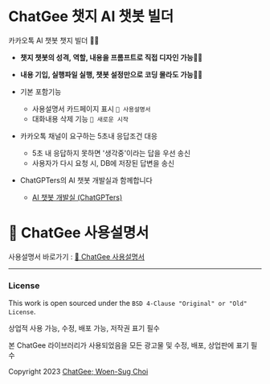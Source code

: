 # ChatGee 챗지 AI 챗봇 빌더

카카오톡 AI 챗봇 챗지 빌더 🥳🎉

- **챗지 챗봇의 성격, 역할, 내용을 프롬프트로 직접 디자인 가능🎉🎉**
- **내용 기입, 실행파일 실행, 챗봇 설정만으로 코딩 몰라도 가능🎉🎉**

- 기본 포함기능
  - 사용설명서 카드페이지 표시 `📓 사용설명서`
  - 대화내용 삭제 기능 `💫 새로운 시작`
- 카카오톡 채널이 요구하는 5초내 응답조건 대응
  - 5초 내 응답하지 못하면 '생각중'이라는 답을 우선 송신
  - 사용자가 다시 요청 시, DB에 저장된 답변을 송신
- ChatGPTers의 AI 챗봇 개발실과 함께합니다
  - [AI 챗봇 개발실 (ChatGPTers)](https://open.kakao.com/o/gECQhjbf)

# 📖 ChatGee 사용설명서

사용설명서 바로가기 : [📖 ChatGee 사용설명서](https://woensug-choi.github.io/ChatGee)



---
### License

This work is open sourced under the `BSD 4-Clause "Original" or "Old" License`.

상업적 사용 가능, 수정, 배포 가능, 저작권 표기 필수

본 ChatGee 라이브러리가 사용되었음을 모든 광고물 및 수정, 배포, 상업판에 표기 필수

Copyright 2023 [ChatGee; Woen-Sug Choi](https://woensug-choi.github.io)
